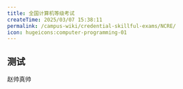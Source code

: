```yaml
---
title: 全国计算机等级考试
createTime: 2025/03/07 15:38:11
permalink: /campus-wiki/credential-skillful-exams/NCRE/
icon: hugeicons:computer-programming-01
---
```


<LinkCard icon = "healthicons:i-exam-multiple-choice-outline" title="考试介绍-中国教育考试网" href="https://ncre.neea.edu.cn/html1/folder/1507/909-1.htm"></LinkCard>

[//]: # "TODO: zs待完成"

[//]: # (TODO: zs待完成)

## 测试

赵帅真帅